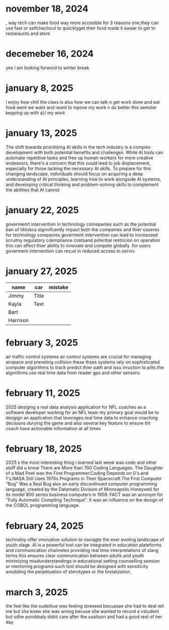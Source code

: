 # november 18, 2024 
, way tech can make food way more accesible for 3 reasons one,they can use fast or selfchechout to quiicklyget their food made it easier to get to restaraunts and store 
# decemeber 16, 2024
yes i am looking forword to winter break 
# january 8, 2025
i enjoy how chill the class is also how we can talk n get work done and eat food went we want and iwant to inpove my work n do better this semster kepping up with al;l my work 
# january 13, 2025
The shift towards prioritizing AI skills in the tech industry is a complex development with both potential benefits and challenges. While AI tools can automate repetitive tasks and free up human workers for more creative endeavors, there's a concern that this could lead to job displacement, especially for those lacking the necessary AI skills. To prepare for this changing landscape, individuals should focus on acquiring a deep understanding of AI principles, learning how to work alongside AI systems, and developing critical thinking and problem-solving skills to complement the abilities that AI cannot   
# january 22, 2025 
govermenrt intervention in technology comepanies such as the potential ban of tiktokca signnifcantly impact both the companies and thier usseres for technology companies goverment intervention can lead to increassed scruitny regulatory cokmpliance costsand potential restricion on operation this can affect thier ability to innovate and compete globally .for users goverment intervention can res;ut in reduced access to serviv.
# january 27, 2025
| name        | car            | mistake     | 
| ----------- |    ----------- | ----------- |
|Jimmy        | Title       |
|Kayla        | Text        |
|Bart         |
|Harrison     |
# february 3, 2025 
air traffic control systems air control systems are crucial for managing airspace and preveting collision these thses systems rely on sophisticated computer algorithms to track
predict thier path and issu inruction to pilts the algorithms use real time data from reader gps and other sensors. 
# february 11, 2025
2025 desiging a real data analysis application for NFL coaches as a software developer working for an NFL team my primary goal would be to desgign an application that leverages real time data 
to enhance coaching decisions durying the game and also several key feature to ensure tht coach have actionable information at all times 
# february 18, 2025
2025 s the most interesting thing i learned last week was code and other stuff did u know There are More than 700 Coding Languages.
The Daughter of a Mad Poet was the First Programmer.Coding Depends on 0's and 1's.NASA Still Uses 1970s Programs in Their Spacecraft.The First Computer “Bug” Was a Real Bug also an early discontinued computer programming language, created by the Datamatic Division of Minneapolis Honeywell for its model 800 series business computers in 1959. FACT was an acronym for "Fully Automatic Compiling Technique". It was an influence on the design of the COBOL programming language.
# february 24, 2025
technoloy offer innovative solution to naviagte the ever evoling landscape of youth slage .AI is a powerful tool can be integrated in education plateforms and communication channeles providing real time interpretations of slang terms this ensures clear communication between adults and youth minimizing misdunderstandings in educational setting counselling seesion or mentoring programs such tool should be designed with sensiticity avodiding the perpetuation of sterotypes  or the trivialization.
# march 3, 2025 
the feel like the sudstitue was feeling streesed becuasae she had to deal wit me but she knew she was wrong becuse she wanted to record a vstudent  but sdhe porobbaly didnt care after the susituon and had a good rest of her day 
